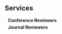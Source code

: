 ## Services

<h4 style="margin:0 10px 0;">Conference Reviewers</h4>

<ul style="margin:0 0 5px;">
 </ul>

<h4 style="margin:0 10px 0;">Journal Reviewers</h4>

<ul style="margin:0 0 20px;">

</ul>